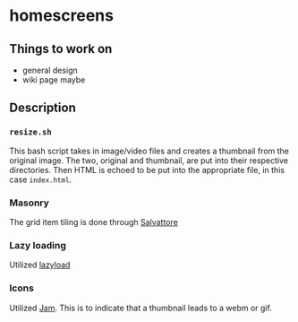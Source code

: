 # homescreens

## Things to work on
- general design
- wiki page maybe

## Description

### `resize.sh`
This bash script takes in image/video files and creates a thumbnail from the original image. The two, original and thumbnail, are put into their respective directories. Then HTML is echoed to be put into the appropriate file, in this case `index.html`.

### Masonry
The grid item tiling is done through [Salvattore](https://salvattore.js.org/)

### Lazy loading
Utilized [lazyload](https://github.com/verlok/lazyload)

### Icons
Utilized [Jam](https://jam-icons.com/). This is to indicate that a thumbnail leads to a webm or gif.
